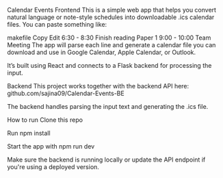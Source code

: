 Calendar Events Frontend
This is a simple web app that helps you convert natural language or note-style schedules into downloadable .ics calendar files. You can paste something like:

makefile
Copy
Edit
6:30 - 8:30 Finish reading Paper 1
9:00 - 10:00 Team Meeting
The app will parse each line and generate a calendar file you can download and use in Google Calendar, Apple Calendar, or Outlook.

It’s built using React and connects to a Flask backend for processing the input.

Backend
This project works together with the backend API here:
github.com/sajina09/Calendar-Events-BE

The backend handles parsing the input text and generating the .ics file.

How to run
Clone this repo

Run npm install

Start the app with npm run dev

Make sure the backend is running locally or update the API endpoint if you're using a deployed version.
